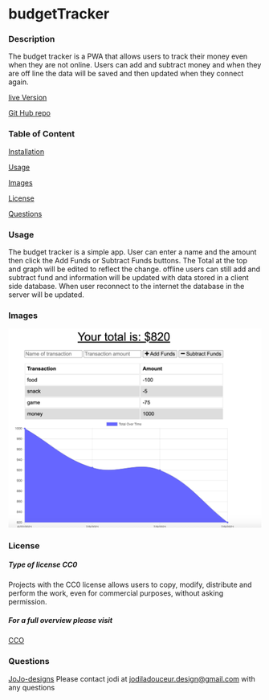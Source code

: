 # budgetTracker

### Description
The budget tracker is a PWA that allows users to track their money even when they are not online. Users can add and subtract money and when they are off line the data will be saved and then updated when they connect again.

[live Version](https://superbudget.herokuapp.com/)

[Git Hub repo](https://github.com/JoJo-designs/budgetTracker)

  ### Table of Content
  [Installation](#Installation)

  [Usage](#Usage)

  [Images](#Image)

  [License](#License)

  [Questions](#Questions)

  ### Usage
  The budget tracker is a simple app. User can enter a name and the amount then click the Add Funds or Subtract Funds buttons. The Total at the top and graph will be edited to reflect the change. offline users can still add and subtract fund and information will be updated with data stored in a client side database. When user reconnect to the internet the database in the server will be updated.

  ### Images
  ![The app](/images/image1.png?raw=true "Landing Page")


  ### License
  ##### Type of license CC0
  Projects with the CC0 license allows users to copy, modify, distribute and perform the work, even for commercial purposes, without asking permission.
 ##### For a full overview please visit
[CCO](https://creativecommons.org/publicdomain/zero/1.0/legalcode)  
  
  ### Questions
  [JoJo-designs](https://github.com/JoJo-designs)
  Please contact jodi at jodiladouceur.design@gmail.com with any questions

